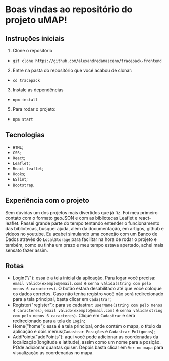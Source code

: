 # Boas vindas ao repositório do projeto uMAP!

## Instruções iniciais
1. Clone o repositório
  * `git clone https://github.com/alexandredamasceno/tracepack-frontend`
2. Entre na pasta do repositório que você acabou de clonar:
  * `cd tracepack`
3. Instale as dependências
  * `npm install`
5. Para rodar o projeto:
 * `npm start`

## Tecnologias

* `HTML`;
* `CSS`;
* `React`;
* `Leaflet`;
* `React-leaflet`;
* `Hooks`;
* `ESlint`;
* `Bootstrap`.

## Experiência com o projeto
Sem dúvidas um dos projetos mais divertidos que já fiz. Foi meu primeiro contato com o formato geoJSON e com as bibliotecas Leaflet e react-leaflet.
Passei grande parte do tempo tentando entender o funcionamento das bibliotecas, busquei ajuda, além da documentação, em artigos, github e vídeos no youtube. Eu acabei simulando uma conexão com um Banco de Dados através do `LocalStorage` para facilitar na hora de rodar o projeto e também, como eu tinha um prazo e meu tempo estava apertado, achei mais sensato fazer assim.

## Rotas
- Login("/"): essa é a tela inicial da aplicação. Para logar você precisa: `email válido(exemplo@email.com)` e `senha válida(string com pelo menos 6 caracteres)`. O botão estará desabilitado até que você coloque os dados corretos. Caso não tenha registro você não será redirecionado para a tela principal, basta clicar em `Cadastrar`;
- Register("register"): para se cadastrar: `userName(string com pelo menos 4 caracteres)`, `email válido(exemplo@email.com)` e `senha válida(string com pelo menos 6 caracteres)`. Clique em `Cadastrar` e será redirecionado para a tela de `Login`;
- Home("home"): essa é a tela principal, onde contém o mapa, o título da aplicação e dois menus(`Cadastrar Posições` e `Cadastrar Polígonos`);
- AddPoints("addPoints"): aqui você pode adicionar as coordenadas da localização(longitude e latitude), assim como um nome para a posição. POde adicionar quantas quiser. Depois basta clicar em `Ver no mapa` para visualização as coordenadas no mapa.
